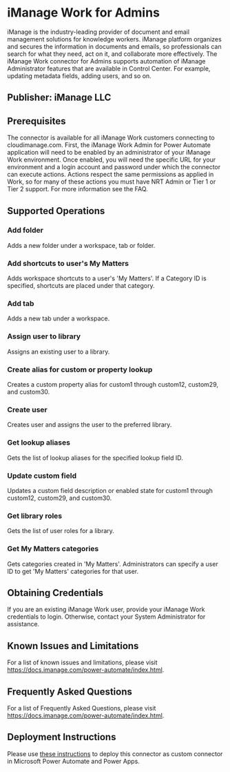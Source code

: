 # iManage Work for Admins

iManage is the industry-leading provider of document and email management solutions for knowledge workers. iManage platform organizes and secures the information in documents and emails, so professionals can search for what they need, act on it, and collaborate more effectively. The iManage Work connector for Admins supports automation of iManage Administrator features that are available in Control Center. For example, updating metadata fields, adding users, and so on.

## Publisher: iManage LLC

## Prerequisites

The connector is available for all iManage Work customers connecting to cloudimanage.com. First, the iManage Work Admin for Power Automate application will need to be enabled by an administrator of your iManage Work environment. Once enabled, you will need the specific URL for your environment and a login account and password under which the connector can execute actions. Actions respect the same permissions as applied in Work, so for many of these actions you must have NRT Admin or Tier 1 or Tier 2 support. For more information see the FAQ.

## Supported Operations

### Add folder

Adds a new folder under a workspace, tab or folder.

### Add shortcuts to user's My Matters

Adds workspace shortcuts to a user's 'My Matters'. If a Category ID is specified, shortcuts are placed under that category.

### Add tab

Adds a new tab under a workspace.

### Assign user to library

Assigns an existing user to a library.

### Create alias for custom or property lookup

Creates a custom property alias for custom1 through custom12, custom29, and custom30.

### Create user

Creates user and assigns the user to the preferred library.

### Get lookup aliases

Gets the list of lookup aliases for the specified lookup field ID.

### Update custom field

Updates a custom field description or enabled state for custom1 through custom12, custom29, and custom30.

### Get library roles

Gets the list of user roles for a library.

### Get My Matters categories

Gets categories created in 'My Matters'. Administrators can specify a user ID to get 'My Matters' categories for that user.

## Obtaining Credentials

If you are an existing iManage Work user, provide your iManage Work credentials to login. Otherwise, contact your System Administrator for assistance.

## Known Issues and Limitations

For a list of known issues and limitations, please visit https://docs.imanage.com/power-automate/index.html.

## Frequently Asked Questions

For a list of Frequently Asked Questions, please visit https://docs.imanage.com/power-automate/index.html.

## Deployment Instructions

Please use [these instructions](https://docs.microsoft.com/en-us/connectors/custom-connectors/paconn-cli) to deploy this connector as custom connector in Microsoft Power Automate and Power Apps.
